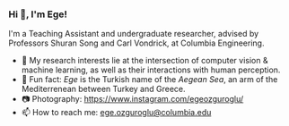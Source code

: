 ### Hi 👋, I'm Ege!

I'm a Teaching Assistant and undergraduate researcher, advised by Professors Shuran Song and Carl Vondrick, at Columbia Engineering. 

- 🔭 My research interests lie at the intersection of computer vision & machine learning, as well as their interactions with human perception.
- 🌊 Fun fact: _Ege_ is the Turkish name of the _Aegean Sea_, an arm of the Mediterrenean between Turkey and Greece.
- 📷 Photography: https://www.instagram.com/egeozguroglu/
- 📫 How to reach me: ege.ozguroglu@columbia.edu

<!--
<p><img align="center" src="https://github-readme-streak-stats.herokuapp.com/?user=egeozguroglu&" alt="egeozguroglu" /></p>


**egeozguroglu/egeozguroglu** is a ✨ _special_ ✨ repository because its `README.md` (this file) appears on your GitHub profile.

Here are some ideas to get you started:

- 🔭 I’m currently working on ...
- 🌱 I’m currently learning ...
- 👯 I’m looking to collaborate on ...
- 🤔 I’m looking for help with ...
- 💬 Ask me about ...
- 📫 How to reach me: ...
- 😄 Pronouns: ...
- ⚡ Fun fact: ...
-->
